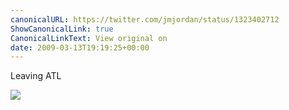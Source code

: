 ```yaml
---
canonicalURL: https://twitter.com/jmjordan/status/1323402712
ShowCanonicalLink: true
CanonicalLinkText: View original on
date: 2009-03-13T19:19:25+00:00
---
```

Leaving ATL

![](/images/1323402712-3465556.jpg)